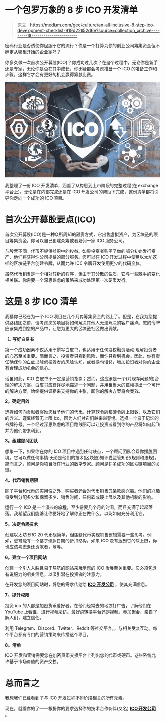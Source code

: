 # 一个包罗万象的 8 步 ICO 开发清单

> 原文：<https://medium.com/geekculture/an-all-inclusive-8-step-ico-development-checklist-919d22652d6e?source=collection_archive---------18----------------------->

密码行业是否诱使你屈服于它的流行？你是一个打算为你的创业公司筹集资金但不确定从哪里开始的企业家吗？

你多久做一次首次公开募股(ICO)？你成功过几次？在这个过程中，无论你是新手还是专家，无论你是否在其中成长，你无疑都会考虑推出一个 ICO 的准备工作和步骤，这样它才会有更好的机会赢得筹款比赛。

![](img/1a775256924b23604467bee8389c08f1.png)

我整理了一份 ICO 开发清单，涵盖了从构思到上市阶段的完整过程(在 exchange 平台上)。无论是在内部完成还是在 ICO 开发公司的帮助下完成，这份清单都将引导你走向一个成功的 ICO 项目。

# **首次公开募股要点(ICO)**

首次公开募股(ICO)是一种众所周知的融资方式，它出售虚拟资产，为区块链的项目筹集资金。你可以自己创建众筹或者雇佣一家 ICO 服务公司。

与股票不同，代币不提供组织中的权益。如果投资者购买了你的部分初始发行资产，他们将获得你公司提供的部分服务。您可以在 ICO 开发过程中使用以太坊这样的区块链平台创建令牌，从而允许 ICO 令牌开发使用更少的代码变体。

虽然代币销售是一个相对较新的程序，但由于其分散的性质，它与一些棘手的变化相关联。你需要一个深思熟虑的策略来成功处理第一次硬币发行。

# **这是 8 步 ICO 清单**

我猜你已经在为一个 ICO 项目在几个月内筹集资金的路上了。但是，在我为您提供路线图之前，请考虑您的项目将如何解决其他人无法解决的客户痛点。您的令牌应该集成到您的产品中，让您为更大的区块链社区做出贡献。

1.  **写好白皮书**

第一个成功因素不仅适用于撰写白皮书，也适用于任何股权融资活动:理解投资者的心态至关重要。简而言之，投资者只看到风险，而你只看到机会。因此，你有责任确保你的[白皮书](https://en.wikipedia.org/wiki/White_paper)降低投资者的风险认知，或者换句话说，增加投资者对你的企业有合理成功机会的信心。

话虽如此，ICO 白皮书不一定是营销指南；然而，这应该是一个(对现存问题的)合理的解决方案。白皮书应该详尽地描述一个问题，并用相当大的篇幅提出一个可行的解决方案。始终提供证据来支持你的主张，即你的解决方案将会奏效。

**2。确定目的**

选择如何向贡献者奖励您给予他们的代币。计算软令牌和硬令牌上限数，以及它们的含义。谨慎经营无上限 ico，因为人们对它们越来越警惕。选择一个易于记忆的令牌符号。一个经过深思熟虑的项目路线图可以让投资者看到你的产品将如何起飞并为他们带来利润。

**3。组建顾问团队**

想象一下，如果你在你的 ICO 项目中遇到任何缺点，一个顾问团队会帮你摆脱困境。它可以做任何事情:无论是他们的技术(区块链)知识或监管知识(规则和法规)。简而言之，顾问是你项目所在行业的数字专家。顾问是许多成功的区块链项目的关键。

**4。代币销售期限**

除了平台和代币的实用性之外，购买者还会对代币销售的条款感兴趣。他们的兴趣将受到分配多少和保留多少、销售时间、任何软或硬上限以及其他机制的影响。

运行一个 ICO 是一个漫长的旅程，至少需要几个月的时间，而且充满了起起落落。我希望我们能够让你更好地了解你正在做什么，以及如何充分利用它。

**5。决定令牌技术**

创建以太坊 ERC 20 代币很简单，但围绕代币实现销售逻辑需要一些思考。例如，您可能有一个基于缴款日期的折扣结构。如果 ICO 没有达到它的软上限，你也应该考虑退还贡献者，等等。

**6。建立一个项目网站**

创建一个引人入胜且易于导航的网站来展示您的 ICO 发展至关重要。它必须包含有说服力的相关信息，以吸引潜在投资者的注意力。

在开发您的项目网站时，将您的需求传达给 [**ICO 开发公司**](https://www.appdupe.com/ico-development) ，使其充满信息。

**7。提升权限**

投资 ico 的人都是加密货币爱好者。在他们经常去的地方打广告，了解他们在 YouTube 上看谁，进行视频采访。最好的转换平台还是视频。参加聚会，亲自了解人们，建立信任。

利用 Telegram、Discord、Twitter、Reddit 等社交平台。，与相关受众互动。每个平台都有专门的营销策略来传播这个项目。

**8。清单**

ICO 开发和营销需要您在加密货币交换平台上列出您的代币或硬币。这些系统允许基于市场价值的资产交换。

# **总而言之**

我想我们已经看到了与 ICO 开发过程不同阶段相关的所有元素。

现在，就看你的了——根据你的要求选择你的技术合作伙伴(又名) [**ICO 开发公司**](https://www.appdupe.com/ico-development) 。